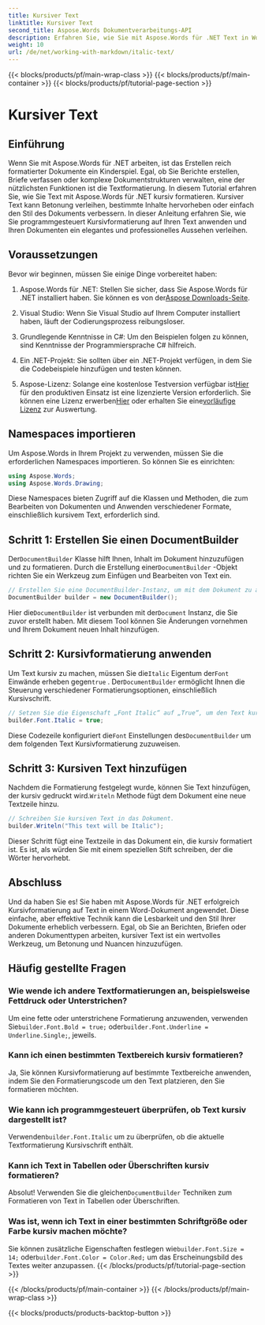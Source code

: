 ```yaml
---
title: Kursiver Text
linktitle: Kursiver Text
second_title: Aspose.Words Dokumentverarbeitungs-API
description: Erfahren Sie, wie Sie mit Aspose.Words für .NET Text in Word-Dokumenten kursiv formatieren. Schritt-für-Schritt-Anleitung mit Codebeispielen.
weight: 10
url: /de/net/working-with-markdown/italic-text/
---
```


{{< blocks/products/pf/main-wrap-class >}}
{{< blocks/products/pf/main-container >}}
{{< blocks/products/pf/tutorial-page-section >}}

# Kursiver Text

## Einführung

Wenn Sie mit Aspose.Words für .NET arbeiten, ist das Erstellen reich formatierter Dokumente ein Kinderspiel. Egal, ob Sie Berichte erstellen, Briefe verfassen oder komplexe Dokumentstrukturen verwalten, eine der nützlichsten Funktionen ist die Textformatierung. In diesem Tutorial erfahren Sie, wie Sie Text mit Aspose.Words für .NET kursiv formatieren. Kursiver Text kann Betonung verleihen, bestimmte Inhalte hervorheben oder einfach den Stil des Dokuments verbessern. In dieser Anleitung erfahren Sie, wie Sie programmgesteuert Kursivformatierung auf Ihren Text anwenden und Ihren Dokumenten ein elegantes und professionelles Aussehen verleihen.

## Voraussetzungen

Bevor wir beginnen, müssen Sie einige Dinge vorbereitet haben:

1.  Aspose.Words für .NET: Stellen Sie sicher, dass Sie Aspose.Words für .NET installiert haben. Sie können es von der[Aspose Downloads-Seite](https://releases.aspose.com/words/net/).

2. Visual Studio: Wenn Sie Visual Studio auf Ihrem Computer installiert haben, läuft der Codierungsprozess reibungsloser. 

3. Grundlegende Kenntnisse in C#: Um den Beispielen folgen zu können, sind Kenntnisse der Programmiersprache C# hilfreich.

4. Ein .NET-Projekt: Sie sollten über ein .NET-Projekt verfügen, in dem Sie die Codebeispiele hinzufügen und testen können.

5.  Aspose-Lizenz: Solange eine kostenlose Testversion verfügbar ist[Hier](https://releases.aspose.com/) für den produktiven Einsatz ist eine lizenzierte Version erforderlich. Sie können eine Lizenz erwerben[Hier](https://purchase.aspose.com/buy) oder erhalten Sie eine[vorläufige Lizenz](https://purchase.aspose.com/temporary-license/) zur Auswertung.

## Namespaces importieren

Um Aspose.Words in Ihrem Projekt zu verwenden, müssen Sie die erforderlichen Namespaces importieren. So können Sie es einrichten:

```csharp
using Aspose.Words;
using Aspose.Words.Drawing;
```

Diese Namespaces bieten Zugriff auf die Klassen und Methoden, die zum Bearbeiten von Dokumenten und Anwenden verschiedener Formate, einschließlich kursivem Text, erforderlich sind.

## Schritt 1: Erstellen Sie einen DocumentBuilder

 Der`DocumentBuilder` Klasse hilft Ihnen, Inhalt im Dokument hinzuzufügen und zu formatieren. Durch die Erstellung einer`DocumentBuilder` -Objekt richten Sie ein Werkzeug zum Einfügen und Bearbeiten von Text ein.

```csharp
// Erstellen Sie eine DocumentBuilder-Instanz, um mit dem Dokument zu arbeiten.
DocumentBuilder builder = new DocumentBuilder();
```

 Hier die`DocumentBuilder` ist verbunden mit der`Document` Instanz, die Sie zuvor erstellt haben. Mit diesem Tool können Sie Änderungen vornehmen und Ihrem Dokument neuen Inhalt hinzufügen.

## Schritt 2: Kursivformatierung anwenden

 Um Text kursiv zu machen, müssen Sie die`Italic` Eigentum der`Font` Einwände erheben gegen`true` . Der`DocumentBuilder` ermöglicht Ihnen die Steuerung verschiedener Formatierungsoptionen, einschließlich Kursivschrift.

```csharp
// Setzen Sie die Eigenschaft „Font Italic“ auf „True“, um den Text kursiv darzustellen.
builder.Font.Italic = true;
```

Diese Codezeile konfiguriert die`Font` Einstellungen des`DocumentBuilder` um dem folgenden Text Kursivformatierung zuzuweisen.

## Schritt 3: Kursiven Text hinzufügen

 Nachdem die Formatierung festgelegt wurde, können Sie Text hinzufügen, der kursiv gedruckt wird.`Writeln` Methode fügt dem Dokument eine neue Textzeile hinzu.

```csharp
// Schreiben Sie kursiven Text in das Dokument.
builder.Writeln("This text will be Italic");
```

Dieser Schritt fügt eine Textzeile in das Dokument ein, die kursiv formatiert ist. Es ist, als würden Sie mit einem speziellen Stift schreiben, der die Wörter hervorhebt.

## Abschluss

Und da haben Sie es! Sie haben mit Aspose.Words für .NET erfolgreich Kursivformatierung auf Text in einem Word-Dokument angewendet. Diese einfache, aber effektive Technik kann die Lesbarkeit und den Stil Ihrer Dokumente erheblich verbessern. Egal, ob Sie an Berichten, Briefen oder anderen Dokumenttypen arbeiten, kursiver Text ist ein wertvolles Werkzeug, um Betonung und Nuancen hinzuzufügen.

## Häufig gestellte Fragen

### Wie wende ich andere Textformatierungen an, beispielsweise Fettdruck oder Unterstrichen?
 Um eine fette oder unterstrichene Formatierung anzuwenden, verwenden Sie`builder.Font.Bold = true;` oder`builder.Font.Underline = Underline.Single;`, jeweils.

### Kann ich einen bestimmten Textbereich kursiv formatieren?
Ja, Sie können Kursivformatierung auf bestimmte Textbereiche anwenden, indem Sie den Formatierungscode um den Text platzieren, den Sie formatieren möchten.

### Wie kann ich programmgesteuert überprüfen, ob Text kursiv dargestellt ist?
 Verwenden`builder.Font.Italic` um zu überprüfen, ob die aktuelle Textformatierung Kursivschrift enthält.

### Kann ich Text in Tabellen oder Überschriften kursiv formatieren?
 Absolut! Verwenden Sie die gleichen`DocumentBuilder` Techniken zum Formatieren von Text in Tabellen oder Überschriften.

### Was ist, wenn ich Text in einer bestimmten Schriftgröße oder Farbe kursiv machen möchte?
 Sie können zusätzliche Eigenschaften festlegen wie`builder.Font.Size = 14;` oder`builder.Font.Color = Color.Red;` um das Erscheinungsbild des Textes weiter anzupassen.
{{< /blocks/products/pf/tutorial-page-section >}}

{{< /blocks/products/pf/main-container >}}
{{< /blocks/products/pf/main-wrap-class >}}

{{< blocks/products/products-backtop-button >}}
